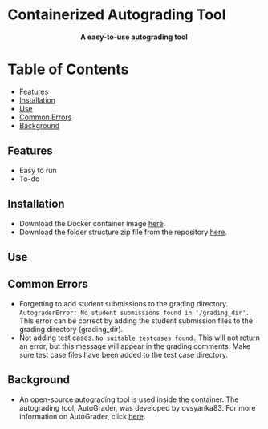 <h1>Containerized Autograding Tool</h1>
<p align="center">
  <b>A easy-to-use autograding tool</b>
</p>

# Table of Contents

- [Features](#features)
- [Installation](#installation)
- [Use](#use)
- [Common Errors](#common-errors)
- [Background](#background)


## Features

* Easy to run
* To-do

## Installation

* Download the Docker container image [here](https://hub.docker.com/repository/docker/jmart5/containerized_autograding/general). 
* Download the folder structure zip file from the repository [here](https://github.com/jmart5/containerized_autograder/tree/main).




## Use

## Common Errors

* Forgetting to add student submissions to the grading directory. <br>```AutograderError: No student submissions found in '/grading_dir'.```<br>
This error can be correct by adding the student submission files to the grading directory (grading_dir).
* Not adding test cases. `No suitable testcases found.` This will not return an error, but this message will appear in the grading comments. Make sure test case files have been added to the test case directory.

## Background

* An open-source autograding tool is used inside the container. The autograding tool, AutoGrader, was developed by ovsyanka83. For more information on AutoGrader, click [here](https://ovsyanka83.github.io/autograder/#/?id=usage).
